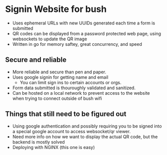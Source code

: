 # Signin Website for bush
- Uses ephemeral URLs with new UUIDs generated each time a form is submitted
- QR codes can be displayed from a password protected web page, using websockets to update the QR image
- Written in go for memory saftey, great concurrency, and speed

## Secure and reliable
- More reliable and secure than pen and paper.
- Uses google signin for getting name and email
  - You can limit sign ins to certain accounts or orgs.
- Form data submitted is thouroughly validated and sanitized.
- Can be hosted on a local network to prevent access to the website when trying to connect outside of bush wifi


## Things that still need to be figured out
- Using google authentication and possibly requiring you to be signed into a special google account to access websocket/qr viewer.
- Need more info on how we want to display the actual QR code, but the backend is mostly solved
- Deploying with NGINX (this one is easy)
